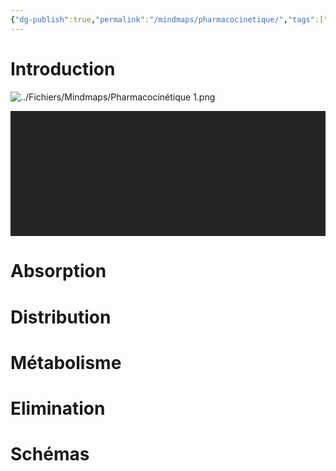 ```yaml
---
{"dg-publish":true,"permalink":"/mindmaps/pharmacocinetique/","tags":["mindmaps"],"noteIcon":""}
---
```


# Introduction
![../Fichiers/Mindmaps/Pharmacocinétique 1.png](/img/user/Fichiers/Mindmaps/Pharmacocin%C3%A9tique%201.png)
<?xml version="1.0" standalone="no"?><!DOCTYPE svg PUBLIC "-//W3C//DTD SVG 1.1//EN" "http://www.w3.org/Graphics/SVG/1.1/DTD/svg11.dtd"><svg version="1.1" xmlns="http://www.w3.org/2000/svg" height="1633px" width="4103px"><rect x="0" y="0" width="4103" height="1633" fill="#252526"></rect><svg x="100" y="100" overflow="visible"><svg class="subLines" overflow="visible" x="1365" y="45"><path d="M 562 137.5 C 532 137.5 540.25 55 502 55 H 145" stroke="#dd7878" fill="none" stroke-width="2"></path><path d="M 562 137.5 C 532 137.5 537.55 193 502 193 H 235" stroke="#dd7878" fill="none" stroke-width="2"></path><path d="M 235 193 C 205 193 213.3 110 175 110 H 49" stroke="#dd7878" fill="none" stroke-width="2"></path><path d="M 235 193 C 205 193 207.8 165 175 165 H 41" stroke="#dd7878" fill="none" stroke-width="2"></path><path d="M 235 193 C 205 193 207.7 220 175 220 H 30" stroke="#dd7878" fill="none" stroke-width="2"></path><path d="M 235 193 C 205 193 213.2 275 175 275 H 45" stroke="#dd7878" fill="none" stroke-width="2"></path></svg><svg class="subLines" overflow="visible" x="425" y="365"><path d="M 1117 151.5 C 1087 151.5 1092.55 96 1057 96 H 720" stroke="#ea76cb" fill="none" stroke-width="2"></path><path d="M 720 96 C 690 96 694.1 55 660 55 H 278" stroke="#ea76cb" fill="none" stroke-width="2"></path><path d="M 720 96 C 690 96 694.1 137 660 137 H 30" stroke="#ea76cb" fill="none" stroke-width="2"></path><path d="M 1117 151.5 C 1087 151.5 1091.05 192 1057 192 H 701" stroke="#ea76cb" fill="none" stroke-width="2"></path><path d="M 1117 151.5 C 1087 151.5 1096.55 247 1057 247 H 933" stroke="#ea76cb" fill="none" stroke-width="2"></path><path d="M 1117 151.5 C 1087 151.5 1102.05 302 1057 302 H 850" stroke="#ea76cb" fill="none" stroke-width="2"></path></svg><svg class="subLines" overflow="visible" x="65" y="712"><path d="M 1523 205.5 C 1493 205.5 1505.25 83 1463 83 H 1097" stroke="#8839ef" fill="none" stroke-width="2"></path><path d="M 1097 83 C 1067 83 1069.8 55 1037 55 H 718" stroke="#8839ef" fill="none" stroke-width="2"></path><path d="M 1097 83 C 1067 83 1069.7 110 1037 110 H 952" stroke="#8839ef" fill="none" stroke-width="2"></path><path d="M 1523 205.5 C 1493 205.5 1501.25 288 1463 288 H 1267" stroke="#8839ef" fill="none" stroke-width="2"></path><path d="M 1267 288 C 1237 288 1246.6 192 1207 192 H 728" stroke="#8839ef" fill="none" stroke-width="2"></path><path d="M 728 192 C 698 192 700.7 219 668 219 H 38" stroke="#8839ef" fill="none" stroke-width="2"></path><path d="M 1267 288 C 1237 288 1238.4 274 1207 274 H 1124" stroke="#8839ef" fill="none" stroke-width="2"></path><path d="M 1124 274 C 1094 274 1094 274 1064 274 H 480" stroke="#8839ef" fill="none" stroke-width="2"></path><path d="M 1267 288 C 1237 288 1242.5 343 1207 343 H 720" stroke="#8839ef" fill="none" stroke-width="2"></path><path d="M 720 343 C 690 343 691.3 356 660 356 H 30" stroke="#8839ef" fill="none" stroke-width="2"></path><path d="M 1267 288 C 1237 288 1249.3 411 1207 411 H 886" stroke="#8839ef" fill="none" stroke-width="2"></path></svg><svg class="subLines" overflow="visible" x="1471" y="1168"><path d="M 401 110.5 C 371 110.5 376.55 55 341 55 H 30" stroke="#e64553" fill="none" stroke-width="2"></path><path d="M 401 110.5 C 371 110.5 371.05 110 341 110 H 136" stroke="#e64553" fill="none" stroke-width="2"></path><path d="M 401 110.5 C 371 110.5 376.45 165 341 165 H 108" stroke="#e64553" fill="none" stroke-width="2"></path><path d="M 401 110.5 C 371 110.5 381.95 220 341 220 H 243" stroke="#e64553" fill="none" stroke-width="2"></path></svg><svg class="subLines" overflow="visible" x="2544" y="342"><path d="M 398 137.5 C 428 137.5 421.15 69 458 69 H 567" stroke="#fe640b" fill="none" stroke-width="2"></path><path d="M 567 69 C 597 69 595.7 82 627 82 H 1257" stroke="#fe640b" fill="none" stroke-width="2"></path><path d="M 398 137.5 C 428 137.5 426.65 151 458 151 H 574" stroke="#fe640b" fill="none" stroke-width="2"></path><path d="M 574 151 C 604 151 602.7 164 634 164 H 1264" stroke="#fe640b" fill="none" stroke-width="2"></path><path d="M 398 137.5 C 428 137.5 419.85 219 458 219 H 582" stroke="#fe640b" fill="none" stroke-width="2"></path><path d="M 582 219 C 612 219 612 219 642 219 H 1005" stroke="#fe640b" fill="none" stroke-width="2"></path><path d="M 398 137.5 C 428 137.5 414.35 274 458 274 H 665" stroke="#fe640b" fill="none" stroke-width="2"></path><path d="M 665 274 C 695 274 695 274 725 274 H 1182" stroke="#fe640b" fill="none" stroke-width="2"></path></svg><svg class="subLines" overflow="visible" x="2544" y="661"><path d="M 489 82.5 C 519 82.5 516.25 55 549 55 H 1077" stroke="#df8e1d" fill="none" stroke-width="2"></path><path d="M 489 82.5 C 519 82.5 516.25 110 549 110 H 1010" stroke="#df8e1d" fill="none" stroke-width="2"></path><path d="M 489 82.5 C 519 82.5 510.75 165 549 165 H 1103" stroke="#df8e1d" fill="none" stroke-width="2"></path></svg><svg class="subLines" overflow="visible" x="2544" y="871"><path d="M 158 110.5 C 188 110.5 182.45 55 218 55 H 641" stroke="#40a02b" fill="none" stroke-width="2"></path><path d="M 158 110.5 C 188 110.5 187.95 110 218 110 H 373" stroke="#40a02b" fill="none" stroke-width="2"></path><path d="M 158 110.5 C 188 110.5 182.55 165 218 165 H 466" stroke="#40a02b" fill="none" stroke-width="2"></path><path d="M 158 110.5 C 188 110.5 177.05 220 218 220 H 426" stroke="#40a02b" fill="none" stroke-width="2"></path></svg><svg class="lines" overflow="visible"><path d="M 2234.0905966503838 716.5 Q 2234.0905966503838 182.5 2044 182.5" stroke="#dd7878" fill="none" stroke-width="4"></path><path d="M 2223.5729762735523 716.5 Q 2223.5729762735523 516.5 2043 516.5" stroke="#ea76cb" fill="none" stroke-width="4"></path><path d="M 2223.60446615492 716.5 Q 2223.60446615492 917.5 2044 917.5" stroke="#8839ef" fill="none" stroke-width="4"></path><path d="M 2234.972313328681 716.5 Q 2234.972313328681 1278.5 2043 1278.5" stroke="#e64553" fill="none" stroke-width="4"></path><path d="M 2372.2618981158407 716.5 Q 2372.2618981158407 479.5 2554 479.5" stroke="#fe640b" fill="none" stroke-width="4"></path><path d="M 2378.8747732030706 716.5 Q 2378.8747732030706 743.5 2554 743.5" stroke="#df8e1d" fill="none" stroke-width="4"></path><path d="M 2371.3801814375433 716.5 Q 2371.3801814375433 981.5 2554 981.5" stroke="#40a02b" fill="none" stroke-width="4"></path></svg><svg class="topiclinks" overflow="visible"></svg><svg class="summary" overflow="visible"></svg><rect x="1897" y="158" rx="20px" ry="20px" width="147.141px" height="49px" fill="rgb(61, 32, 32)" stroke="rgb(221, 120, 120)" stroke-width="3px"></rect><g><rect x="1922" y="166" rx="0px" ry="0px" width="91.1406px" height="27px" fill="rgba(0, 0, 0, 0)" stroke="rgb(229, 231, 235)" stroke-width="0px"></rect><g><text x="1922" y="188.5" text-anchor="start" font-family="-apple-system, BlinkMacSystemFont, &quot;Helvetica Neue&quot;, &quot;PingFang SC&quot;, &quot;Microsoft YaHei&quot;, &quot;Source Han Sans SC&quot;, &quot;Noto Sans CJK SC&quot;, &quot;WenQuanYi Micro Hei&quot;, sans-serif" font-size="18px" font-weight="400" fill="rgb(255, 255, 255)">Définitions</text></g></g><rect x="1510" y="61" rx="4px" ry="4px" width="346.938px" height="33px" fill="rgb(37, 37, 38)" stroke="rgb(229, 231, 235)" stroke-width="0px"></rect><g><rect x="1513" y="64" rx="0px" ry="0px" width="340.938px" height="27px" fill="rgba(0, 0, 0, 0)" stroke="rgb(229, 231, 235)" stroke-width="0px"></rect><g><text x="1513" y="86.5" text-anchor="start" font-family="-apple-system, BlinkMacSystemFont, &quot;Helvetica Neue&quot;, &quot;PingFang SC&quot;, &quot;Microsoft YaHei&quot;, &quot;Source Han Sans SC&quot;, &quot;Noto Sans CJK SC&quot;, &quot;WenQuanYi Micro Hei&quot;, sans-serif" font-size="18px" font-weight="400" fill="rgb(204, 204, 204)">Étude du devenir du PA dans l'organisme</text></g></g><rect x="1600" y="199" rx="4px" ry="4px" width="256.641px" height="33px" fill="rgb(37, 37, 38)" stroke="rgb(229, 231, 235)" stroke-width="0px"></rect><g><rect x="1603" y="202" rx="0px" ry="0px" width="250.641px" height="27px" fill="rgba(0, 0, 0, 0)" stroke="rgb(229, 231, 235)" stroke-width="0px"></rect><g><text x="1603" y="224.5" text-anchor="start" font-family="-apple-system, BlinkMacSystemFont, &quot;Helvetica Neue&quot;, &quot;PingFang SC&quot;, &quot;Microsoft YaHei&quot;, &quot;Source Han Sans SC&quot;, &quot;Noto Sans CJK SC&quot;, &quot;WenQuanYi Micro Hei&quot;, sans-serif" font-size="18px" font-weight="400" fill="rgb(204, 204, 204)">Constituée de 4 phases: ADME</text></g></g><rect x="1414" y="116" rx="4px" ry="4px" width="125.984px" height="33px" fill="rgb(37, 37, 38)" stroke="rgb(229, 231, 235)" stroke-width="0px"></rect><g><rect x="1417" y="119" rx="0px" ry="0px" width="119.984px" height="27px" fill="rgba(0, 0, 0, 0)" stroke="rgb(229, 231, 235)" stroke-width="0px"></rect><g><text x="1417" y="141.5" text-anchor="start" font-family="-apple-system, BlinkMacSystemFont, &quot;Helvetica Neue&quot;, &quot;PingFang SC&quot;, &quot;Microsoft YaHei&quot;, &quot;Source Han Sans SC&quot;, &quot;Noto Sans CJK SC&quot;, &quot;WenQuanYi Micro Hei&quot;, sans-serif" font-size="18px" font-weight="400" fill="rgb(204, 204, 204)">Absorption (A)</text></g></g><rect x="1406" y="171" rx="4px" ry="4px" width="134.344px" height="33px" fill="rgb(37, 37, 38)" stroke="rgb(229, 231, 235)" stroke-width="0px"></rect><g><rect x="1409" y="174" rx="0px" ry="0px" width="128.344px" height="27px" fill="rgba(0, 0, 0, 0)" stroke="rgb(229, 231, 235)" stroke-width="0px"></rect><g><text x="1409" y="196.5" text-anchor="start" font-family="-apple-system, BlinkMacSystemFont, &quot;Helvetica Neue&quot;, &quot;PingFang SC&quot;, &quot;Microsoft YaHei&quot;, &quot;Source Han Sans SC&quot;, &quot;Noto Sans CJK SC&quot;, &quot;WenQuanYi Micro Hei&quot;, sans-serif" font-size="18px" font-weight="400" fill="rgb(204, 204, 204)">Distribution (D)</text></g></g><rect x="1395" y="226" rx="4px" ry="4px" width="144.859px" height="33px" fill="rgb(37, 37, 38)" stroke="rgb(229, 231, 235)" stroke-width="0px"></rect><g><rect x="1398" y="229" rx="0px" ry="0px" width="138.859px" height="27px" fill="rgba(0, 0, 0, 0)" stroke="rgb(229, 231, 235)" stroke-width="0px"></rect><g><text x="1398" y="251.5" text-anchor="start" font-family="-apple-system, BlinkMacSystemFont, &quot;Helvetica Neue&quot;, &quot;PingFang SC&quot;, &quot;Microsoft YaHei&quot;, &quot;Source Han Sans SC&quot;, &quot;Noto Sans CJK SC&quot;, &quot;WenQuanYi Micro Hei&quot;, sans-serif" font-size="18px" font-weight="400" fill="rgb(204, 204, 204)">Métabolisme (M)</text></g></g><rect x="1410" y="281" rx="4px" ry="4px" width="129.562px" height="33px" fill="rgb(37, 37, 38)" stroke="rgb(229, 231, 235)" stroke-width="0px"></rect><g><rect x="1413" y="284" rx="0px" ry="0px" width="123.562px" height="27px" fill="rgba(0, 0, 0, 0)" stroke="rgb(229, 231, 235)" stroke-width="0px"></rect><g><text x="1413" y="306.5" text-anchor="start" font-family="-apple-system, BlinkMacSystemFont, &quot;Helvetica Neue&quot;, &quot;PingFang SC&quot;, &quot;Microsoft YaHei&quot;, &quot;Source Han Sans SC&quot;, &quot;Noto Sans CJK SC&quot;, &quot;WenQuanYi Micro Hei&quot;, sans-serif" font-size="18px" font-weight="400" fill="rgb(204, 204, 204)">Élimination (E)</text></g></g><rect x="1512" y="492" rx="20px" ry="20px" width="531.094px" height="49px" fill="rgb(65, 29, 57)" stroke="rgb(234, 118, 203)" stroke-width="3px"></rect><g><rect x="1537" y="500" rx="0px" ry="0px" width="475.094px" height="27px" fill="rgba(0, 0, 0, 0)" stroke="rgb(229, 231, 235)" stroke-width="0px"></rect><g><text x="1537" y="522.5" text-anchor="start" font-family="-apple-system, BlinkMacSystemFont, &quot;Helvetica Neue&quot;, &quot;PingFang SC&quot;, &quot;Microsoft YaHei&quot;, &quot;Source Han Sans SC&quot;, &quot;Noto Sans CJK SC&quot;, &quot;WenQuanYi Micro Hei&quot;, sans-serif" font-size="18px" font-weight="400" fill="rgb(255, 255, 255)">Place de la PK par rapport à la phase biopharmaceutique</text></g></g><rect x="1145" y="422" rx="4px" ry="4px" width="327.25px" height="33px" fill="rgb(37, 37, 38)" stroke="rgb(229, 231, 235)" stroke-width="0px"></rect><g><rect x="1148" y="425" rx="0px" ry="0px" width="321.25px" height="27px" fill="rgba(0, 0, 0, 0)" stroke="rgb(229, 231, 235)" stroke-width="0px"></rect><g><text x="1148" y="447.5" text-anchor="start" font-family="-apple-system, BlinkMacSystemFont, &quot;Helvetica Neue&quot;, &quot;PingFang SC&quot;, &quot;Microsoft YaHei&quot;, &quot;Source Han Sans SC&quot;, &quot;Noto Sans CJK SC&quot;, &quot;WenQuanYi Micro Hei&quot;, sans-serif" font-size="18px" font-weight="400" fill="rgb(204, 204, 204)">Phase Biopharmaceutique (galénique)</text></g></g><rect x="703" y="381" rx="4px" ry="4px" width="382.406px" height="33px" fill="rgb(37, 37, 38)" stroke="rgb(229, 231, 235)" stroke-width="0px"></rect><g><rect x="706" y="384" rx="0px" ry="0px" width="376.406px" height="27px" fill="rgba(0, 0, 0, 0)" stroke="rgb(229, 231, 235)" stroke-width="0px"></rect><g><text x="706" y="406.5" text-anchor="start" font-family="-apple-system, BlinkMacSystemFont, &quot;Helvetica Neue&quot;, &quot;PingFang SC&quot;, &quot;Microsoft YaHei&quot;, &quot;Source Han Sans SC&quot;, &quot;Noto Sans CJK SC&quot;, &quot;WenQuanYi Micro Hei&quot;, sans-serif" font-size="18px" font-weight="400" fill="rgb(204, 204, 204)">Concerne la voie et la forme d'administration</text></g></g><rect x="455" y="436" rx="4px" ry="4px" width="630px" height="60px" fill="rgb(37, 37, 38)" stroke="rgb(229, 231, 235)" stroke-width="0px"></rect><g><rect x="458" y="439" rx="0px" ry="0px" width="624px" height="54px" fill="rgba(0, 0, 0, 0)" stroke="rgb(229, 231, 235)" stroke-width="0px"></rect><g><text x="458" y="461.5" text-anchor="start" font-family="-apple-system, BlinkMacSystemFont, &quot;Helvetica Neue&quot;, &quot;PingFang SC&quot;, &quot;Microsoft YaHei&quot;, &quot;Source Han Sans SC&quot;, &quot;Noto Sans CJK SC&quot;, &quot;WenQuanYi Micro Hei&quot;, sans-serif" font-size="18px" font-weight="400" fill="rgb(204, 204, 204)">Lieu d'administration: libération adéquate du PA à partir de la forme galénique</text></g></g><rect x="1126" y="518" rx="4px" ry="4px" width="346.5px" height="33px" fill="rgb(37, 37, 38)" stroke="rgb(229, 231, 235)" stroke-width="0px"></rect><g><rect x="1129" y="521" rx="0px" ry="0px" width="340.5px" height="27px" fill="rgba(0, 0, 0, 0)" stroke="rgb(229, 231, 235)" stroke-width="0px"></rect><g><text x="1129" y="543.5" text-anchor="start" font-family="-apple-system, BlinkMacSystemFont, &quot;Helvetica Neue&quot;, &quot;PingFang SC&quot;, &quot;Microsoft YaHei&quot;, &quot;Source Han Sans SC&quot;, &quot;Noto Sans CJK SC&quot;, &quot;WenQuanYi Micro Hei&quot;, sans-serif" font-size="18px" font-weight="400" fill="rgb(204, 204, 204)">Concentration sanguine active suffisante</text></g></g><rect x="1358" y="573" rx="4px" ry="4px" width="114.562px" height="33px" fill="rgb(37, 37, 38)" stroke="rgb(229, 231, 235)" stroke-width="0px"></rect><g><rect x="1361" y="576" rx="0px" ry="0px" width="108.562px" height="27px" fill="rgba(0, 0, 0, 0)" stroke="rgb(229, 231, 235)" stroke-width="0px"></rect><g><text x="1361" y="598.5" text-anchor="start" font-family="-apple-system, BlinkMacSystemFont, &quot;Helvetica Neue&quot;, &quot;PingFang SC&quot;, &quot;Microsoft YaHei&quot;, &quot;Source Han Sans SC&quot;, &quot;Noto Sans CJK SC&quot;, &quot;WenQuanYi Micro Hei&quot;, sans-serif" font-size="18px" font-weight="400" fill="rgb(204, 204, 204)">Lieu d'action</text></g></g><rect x="1275" y="628" rx="4px" ry="4px" width="197.422px" height="33px" fill="rgb(37, 37, 38)" stroke="rgb(229, 231, 235)" stroke-width="0px"></rect><g><rect x="1278" y="631" rx="0px" ry="0px" width="191.422px" height="27px" fill="rgba(0, 0, 0, 0)" stroke="rgb(229, 231, 235)" stroke-width="0px"></rect><g><text x="1278" y="653.5" text-anchor="start" font-family="-apple-system, BlinkMacSystemFont, &quot;Helvetica Neue&quot;, &quot;PingFang SC&quot;, &quot;Microsoft YaHei&quot;, &quot;Source Han Sans SC&quot;, &quot;Noto Sans CJK SC&quot;, &quot;WenQuanYi Micro Hei&quot;, sans-serif" font-size="18px" font-weight="400" fill="rgb(204, 204, 204)">Effet pharmacologique</text></g></g><rect x="1558" y="893" rx="20px" ry="20px" width="485.844px" height="49px" fill="rgb(42, 17, 71)" stroke="rgb(136, 57, 239)" stroke-width="3px"></rect><g><rect x="1583" y="901" rx="0px" ry="0px" width="429.844px" height="27px" fill="rgba(0, 0, 0, 0)" stroke="rgb(229, 231, 235)" stroke-width="0px"></rect><g><text x="1583" y="923.5" text-anchor="start" font-family="-apple-system, BlinkMacSystemFont, &quot;Helvetica Neue&quot;, &quot;PingFang SC&quot;, &quot;Microsoft YaHei&quot;, &quot;Source Han Sans SC&quot;, &quot;Noto Sans CJK SC&quot;, &quot;WenQuanYi Micro Hei&quot;, sans-serif" font-size="18px" font-weight="400" fill="rgb(255, 255, 255)">Passage du PA à travers les membranes biologiques</text></g></g><rect x="1162" y="756" rx="4px" ry="4px" width="355.422px" height="33px" fill="rgb(37, 37, 38)" stroke="rgb(229, 231, 235)" stroke-width="0px"></rect><g><rect x="1165" y="759" rx="0px" ry="0px" width="349.422px" height="27px" fill="rgba(0, 0, 0, 0)" stroke="rgb(229, 231, 235)" stroke-width="0px"></rect><g><text x="1165" y="781.5" text-anchor="start" font-family="-apple-system, BlinkMacSystemFont, &quot;Helvetica Neue&quot;, &quot;PingFang SC&quot;, &quot;Microsoft YaHei&quot;, &quot;Source Han Sans SC&quot;, &quot;Noto Sans CJK SC&quot;, &quot;WenQuanYi Micro Hei&quot;, sans-serif" font-size="18px" font-weight="400" fill="rgb(204, 204, 204)">Composition et structure de la membrane</text></g></g><rect x="783" y="728" rx="4px" ry="4px" width="318.672px" height="33px" fill="rgb(37, 37, 38)" stroke="rgb(229, 231, 235)" stroke-width="0px"></rect><g><rect x="786" y="731" rx="0px" ry="0px" width="312.672px" height="27px" fill="rgba(0, 0, 0, 0)" stroke="rgb(229, 231, 235)" stroke-width="0px"></rect><g><text x="786" y="753.5" text-anchor="start" font-family="-apple-system, BlinkMacSystemFont, &quot;Helvetica Neue&quot;, &quot;PingFang SC&quot;, &quot;Microsoft YaHei&quot;, &quot;Source Han Sans SC&quot;, &quot;Noto Sans CJK SC&quot;, &quot;WenQuanYi Micro Hei&quot;, sans-serif" font-size="18px" font-weight="400" fill="rgb(204, 204, 204)">Lipides (bicouche de phospholipides)</text></g></g><rect x="1017" y="783" rx="4px" ry="4px" width="85.5625px" height="33px" fill="rgb(37, 37, 38)" stroke="rgb(229, 231, 235)" stroke-width="0px"></rect><g><rect x="1020" y="786" rx="0px" ry="0px" width="79.5625px" height="27px" fill="rgba(0, 0, 0, 0)" stroke="rgb(229, 231, 235)" stroke-width="0px"></rect><g><text x="1020" y="808.5" text-anchor="start" font-family="-apple-system, BlinkMacSystemFont, &quot;Helvetica Neue&quot;, &quot;PingFang SC&quot;, &quot;Microsoft YaHei&quot;, &quot;Source Han Sans SC&quot;, &quot;Noto Sans CJK SC&quot;, &quot;WenQuanYi Micro Hei&quot;, sans-serif" font-size="18px" font-weight="400" fill="rgb(204, 204, 204)">Protéines</text></g></g><rect x="1332" y="961" rx="4px" ry="4px" width="185.797px" height="33px" fill="rgb(37, 37, 38)" stroke="rgb(229, 231, 235)" stroke-width="0px"></rect><g><rect x="1335" y="964" rx="0px" ry="0px" width="179.797px" height="27px" fill="rgba(0, 0, 0, 0)" stroke="rgb(229, 231, 235)" stroke-width="0px"></rect><g><text x="1335" y="986.5" text-anchor="start" font-family="-apple-system, BlinkMacSystemFont, &quot;Helvetica Neue&quot;, &quot;PingFang SC&quot;, &quot;Microsoft YaHei&quot;, &quot;Source Han Sans SC&quot;, &quot;Noto Sans CJK SC&quot;, &quot;WenQuanYi Micro Hei&quot;, sans-serif" font-size="18px" font-weight="400" fill="rgb(204, 204, 204)">Modalités du passage</text></g></g><rect x="793" y="865" rx="4px" ry="4px" width="478.391px" height="33px" fill="rgb(37, 37, 38)" stroke="rgb(229, 231, 235)" stroke-width="0px"></rect><g><rect x="796" y="868" rx="0px" ry="0px" width="472.391px" height="27px" fill="rgba(0, 0, 0, 0)" stroke="rgb(229, 231, 235)" stroke-width="0px"></rect><g><text x="796" y="890.5" text-anchor="start" font-family="-apple-system, BlinkMacSystemFont, &quot;Helvetica Neue&quot;, &quot;PingFang SC&quot;, &quot;Microsoft YaHei&quot;, &quot;Source Han Sans SC&quot;, &quot;Noto Sans CJK SC&quot;, &quot;WenQuanYi Micro Hei&quot;, sans-serif" font-size="18px" font-weight="400" fill="rgb(204, 204, 204)">Passage à travers la bicouche lipidique: Diffusion passive</text></g></g><rect x="103" y="838" rx="4px" ry="4px" width="630px" height="87px" fill="rgb(37, 37, 38)" stroke="rgb(229, 231, 235)" stroke-width="0px"></rect><g><rect x="106" y="841" rx="0px" ry="0px" width="624px" height="81px" fill="rgba(0, 0, 0, 0)" stroke="rgb(229, 231, 235)" stroke-width="0px"></rect><g><text x="106" y="863.5" text-anchor="start" font-family="-apple-system, BlinkMacSystemFont, &quot;Helvetica Neue&quot;, &quot;PingFang SC&quot;, &quot;Microsoft YaHei&quot;, &quot;Source Han Sans SC&quot;, &quot;Noto Sans CJK SC&quot;, &quot;WenQuanYi Micro Hei&quot;, sans-serif" font-size="18px" font-weight="400" fill="rgb(204, 204, 204)">Passage d'un PA d'un milieu plus concentré vers le milieu le moins concentré (dans le sens du gradient de concentration): 95% des médicaments</text></g></g><rect x="1189" y="947" rx="4px" ry="4px" width="82.7812px" height="33px" fill="rgb(37, 37, 38)" stroke="rgb(229, 231, 235)" stroke-width="0px"></rect><g><rect x="1192" y="950" rx="0px" ry="0px" width="76.7812px" height="27px" fill="rgba(0, 0, 0, 0)" stroke="rgb(229, 231, 235)" stroke-width="0px"></rect><g><text x="1192" y="972.5" text-anchor="start" font-family="-apple-system, BlinkMacSystemFont, &quot;Helvetica Neue&quot;, &quot;PingFang SC&quot;, &quot;Microsoft YaHei&quot;, &quot;Source Han Sans SC&quot;, &quot;Noto Sans CJK SC&quot;, &quot;WenQuanYi Micro Hei&quot;, sans-serif" font-size="18px" font-weight="400" fill="rgb(204, 204, 204)">Filtration</text></g></g><rect x="545" y="947" rx="4px" ry="4px" width="583.938px" height="33px" fill="rgb(37, 37, 38)" stroke="rgb(229, 231, 235)" stroke-width="0px"></rect><g><rect x="548" y="950" rx="0px" ry="0px" width="577.938px" height="27px" fill="rgba(0, 0, 0, 0)" stroke="rgb(229, 231, 235)" stroke-width="0px"></rect><g><text x="548" y="972.5" text-anchor="start" font-family="-apple-system, BlinkMacSystemFont, &quot;Helvetica Neue&quot;, &quot;PingFang SC&quot;, &quot;Microsoft YaHei&quot;, &quot;Source Han Sans SC&quot;, &quot;Noto Sans CJK SC&quot;, &quot;WenQuanYi Micro Hei&quot;, sans-serif" font-size="18px" font-weight="400" fill="rgb(204, 204, 204)">Médicament traverse la membrane au moyen de pores (pour les ions)</text></g></g><rect x="785" y="1016" rx="4px" ry="4px" width="486.719px" height="33px" fill="rgb(37, 37, 38)" stroke="rgb(229, 231, 235)" stroke-width="0px"></rect><g><rect x="788" y="1019" rx="0px" ry="0px" width="480.719px" height="27px" fill="rgba(0, 0, 0, 0)" stroke="rgb(229, 231, 235)" stroke-width="0px"></rect><g><text x="788" y="1041.5" text-anchor="start" font-family="-apple-system, BlinkMacSystemFont, &quot;Helvetica Neue&quot;, &quot;PingFang SC&quot;, &quot;Microsoft YaHei&quot;, &quot;Source Han Sans SC&quot;, &quot;Noto Sans CJK SC&quot;, &quot;WenQuanYi Micro Hei&quot;, sans-serif" font-size="18px" font-weight="400" fill="rgb(204, 204, 204)">Passage à travers les structures protéiques membranaires</text></g></g><rect x="95" y="1002" rx="4px" ry="4px" width="630px" height="60px" fill="rgb(37, 37, 38)" stroke="rgb(229, 231, 235)" stroke-width="0px"></rect><g><rect x="98" y="1005" rx="0px" ry="0px" width="624px" height="54px" fill="rgba(0, 0, 0, 0)" stroke="rgb(229, 231, 235)" stroke-width="0px"></rect><g><text x="98" y="1027.5" text-anchor="start" font-family="-apple-system, BlinkMacSystemFont, &quot;Helvetica Neue&quot;, &quot;PingFang SC&quot;, &quot;Microsoft YaHei&quot;, &quot;Source Han Sans SC&quot;, &quot;Noto Sans CJK SC&quot;, &quot;WenQuanYi Micro Hei&quot;, sans-serif" font-size="18px" font-weight="400" fill="rgb(204, 204, 204)">Médicament traverse la membrane par un transport actif ou par diffusion facilitée</text></g></g><rect x="951" y="1084" rx="4px" ry="4px" width="320.859px" height="33px" fill="rgb(37, 37, 38)" stroke="rgb(229, 231, 235)" stroke-width="0px"></rect><g><rect x="954" y="1087" rx="0px" ry="0px" width="314.859px" height="27px" fill="rgba(0, 0, 0, 0)" stroke="rgb(229, 231, 235)" stroke-width="0px"></rect><g><text x="954" y="1109.5" text-anchor="start" font-family="-apple-system, BlinkMacSystemFont, &quot;Helvetica Neue&quot;, &quot;PingFang SC&quot;, &quot;Microsoft YaHei&quot;, &quot;Source Han Sans SC&quot;, &quot;Noto Sans CJK SC&quot;, &quot;WenQuanYi Micro Hei&quot;, sans-serif" font-size="18px" font-weight="400" fill="rgb(204, 204, 204)">Transport par endocytose/pinocytose</text></g></g><rect x="1842" y="1254" rx="20px" ry="20px" width="201.375px" height="49px" fill="rgb(61, 21, 23)" stroke="rgb(230, 69, 83)" stroke-width="3px"></rect><g><rect x="1867" y="1262" rx="0px" ry="0px" width="145.375px" height="27px" fill="rgba(0, 0, 0, 0)" stroke="rgb(229, 231, 235)" stroke-width="0px"></rect><g><text x="1867" y="1284.5" text-anchor="start" font-family="-apple-system, BlinkMacSystemFont, &quot;Helvetica Neue&quot;, &quot;PingFang SC&quot;, &quot;Microsoft YaHei&quot;, &quot;Source Han Sans SC&quot;, &quot;Noto Sans CJK SC&quot;, &quot;WenQuanYi Micro Hei&quot;, sans-serif" font-size="18px" font-weight="400" fill="rgb(255, 255, 255)">Diffusion facilitée</text></g></g><rect x="1501" y="1184" rx="4px" ry="4px" width="300.609px" height="33px" fill="rgb(37, 37, 38)" stroke="rgb(229, 231, 235)" stroke-width="0px"></rect><g><rect x="1504" y="1187" rx="0px" ry="0px" width="294.609px" height="27px" fill="rgba(0, 0, 0, 0)" stroke="rgb(229, 231, 235)" stroke-width="0px"></rect><g><text x="1504" y="1209.5" text-anchor="start" font-family="-apple-system, BlinkMacSystemFont, &quot;Helvetica Neue&quot;, &quot;PingFang SC&quot;, &quot;Microsoft YaHei&quot;, &quot;Source Han Sans SC&quot;, &quot;Noto Sans CJK SC&quot;, &quot;WenQuanYi Micro Hei&quot;, sans-serif" font-size="18px" font-weight="400" fill="rgb(204, 204, 204)">Selon un gradient de concentration</text></g></g><rect x="1607" y="1239" rx="4px" ry="4px" width="194.812px" height="33px" fill="rgb(37, 37, 38)" stroke="rgb(229, 231, 235)" stroke-width="0px"></rect><g><rect x="1610" y="1242" rx="0px" ry="0px" width="188.812px" height="27px" fill="rgba(0, 0, 0, 0)" stroke="rgb(229, 231, 235)" stroke-width="0px"></rect><g><text x="1610" y="1264.5" text-anchor="start" font-family="-apple-system, BlinkMacSystemFont, &quot;Helvetica Neue&quot;, &quot;PingFang SC&quot;, &quot;Microsoft YaHei&quot;, &quot;Source Han Sans SC&quot;, &quot;Noto Sans CJK SC&quot;, &quot;WenQuanYi Micro Hei&quot;, sans-serif" font-size="18px" font-weight="400" fill="rgb(204, 204, 204)">Pas d'apport d'énergie</text></g></g><rect x="1579" y="1294" rx="4px" ry="4px" width="222.234px" height="33px" fill="rgb(37, 37, 38)" stroke="rgb(229, 231, 235)" stroke-width="0px"></rect><g><rect x="1582" y="1297" rx="0px" ry="0px" width="216.234px" height="27px" fill="rgba(0, 0, 0, 0)" stroke="rgb(229, 231, 235)" stroke-width="0px"></rect><g><text x="1582" y="1319.5" text-anchor="start" font-family="-apple-system, BlinkMacSystemFont, &quot;Helvetica Neue&quot;, &quot;PingFang SC&quot;, &quot;Microsoft YaHei&quot;, &quot;Source Han Sans SC&quot;, &quot;Noto Sans CJK SC&quot;, &quot;WenQuanYi Micro Hei&quot;, sans-serif" font-size="18px" font-weight="400" fill="rgb(204, 204, 204)">Nécessite un transporteur</text></g></g><rect x="1714" y="1349" rx="4px" ry="4px" width="87.1562px" height="33px" fill="rgb(37, 37, 38)" stroke="rgb(229, 231, 235)" stroke-width="0px"></rect><g><rect x="1717" y="1352" rx="0px" ry="0px" width="81.1562px" height="27px" fill="rgba(0, 0, 0, 0)" stroke="rgb(229, 231, 235)" stroke-width="0px"></rect><g><text x="1717" y="1374.5" text-anchor="start" font-family="-apple-system, BlinkMacSystemFont, &quot;Helvetica Neue&quot;, &quot;PingFang SC&quot;, &quot;Microsoft YaHei&quot;, &quot;Source Han Sans SC&quot;, &quot;Noto Sans CJK SC&quot;, &quot;WenQuanYi Micro Hei&quot;, sans-serif" font-size="18px" font-weight="400" fill="rgb(204, 204, 204)">Saturable</text></g></g><rect x="2118" y="669" rx="30px" ry="30px" width="360.578px" height="95px" fill="rgb(76, 79, 105)" stroke="rgb(229, 231, 235)" stroke-width="0px"></rect><g><rect x="2148" y="679" rx="0px" ry="0px" width="228.578px" height="37.5px" fill="rgba(0, 0, 0, 0)" stroke="rgb(229, 231, 235)" stroke-width="0px"></rect><g><text x="2148" y="710" text-anchor="start" font-family="-apple-system, BlinkMacSystemFont, &quot;Helvetica Neue&quot;, &quot;PingFang SC&quot;, &quot;Microsoft YaHei&quot;, &quot;Source Han Sans SC&quot;, &quot;Noto Sans CJK SC&quot;, &quot;WenQuanYi Micro Hei&quot;, sans-serif" font-size="25px" font-weight="400" fill="rgb(255, 255, 255)">Pharmacocinétique</text></g></g><rect x="2554" y="455" rx="20px" ry="20px" width="417.875px" height="49px" fill="rgb(70, 32, 8)" stroke="rgb(254, 100, 11)" stroke-width="3px"></rect><g><rect x="2579" y="463" rx="0px" ry="0px" width="361.875px" height="27px" fill="rgba(0, 0, 0, 0)" stroke="rgb(229, 231, 235)" stroke-width="0px"></rect><g><text x="2579" y="485.5" text-anchor="start" font-family="-apple-system, BlinkMacSystemFont, &quot;Helvetica Neue&quot;, &quot;PingFang SC&quot;, &quot;Microsoft YaHei&quot;, &quot;Source Han Sans SC&quot;, &quot;Noto Sans CJK SC&quot;, &quot;WenQuanYi Micro Hei&quot;, sans-serif" font-size="18px" font-weight="400" fill="rgb(255, 255, 255)">Les Phases de la Pharmacocinétique: ADME</text></g></g><rect x="3012" y="372" rx="4px" ry="4px" width="98.8281px" height="33px" fill="rgb(37, 37, 38)" stroke="rgb(229, 231, 235)" stroke-width="0px"></rect><g><rect x="3015" y="375" rx="0px" ry="0px" width="92.8281px" height="27px" fill="rgba(0, 0, 0, 0)" stroke="rgb(229, 231, 235)" stroke-width="0px"></rect><g><text x="3015" y="397.5" text-anchor="start" font-family="-apple-system, BlinkMacSystemFont, &quot;Helvetica Neue&quot;, &quot;PingFang SC&quot;, &quot;Microsoft YaHei&quot;, &quot;Source Han Sans SC&quot;, &quot;Noto Sans CJK SC&quot;, &quot;WenQuanYi Micro Hei&quot;, sans-serif" font-size="18px" font-weight="400" fill="rgb(204, 204, 204)">Absorption</text></g></g><rect x="3171" y="358" rx="4px" ry="4px" width="630px" height="60px" fill="rgb(37, 37, 38)" stroke="rgb(229, 231, 235)" stroke-width="0px"></rect><g><rect x="3174" y="361" rx="0px" ry="0px" width="624px" height="54px" fill="rgba(0, 0, 0, 0)" stroke="rgb(229, 231, 235)" stroke-width="0px"></rect><g><text x="3174" y="383.5" text-anchor="start" font-family="-apple-system, BlinkMacSystemFont, &quot;Helvetica Neue&quot;, &quot;PingFang SC&quot;, &quot;Microsoft YaHei&quot;, &quot;Source Han Sans SC&quot;, &quot;Noto Sans CJK SC&quot;, &quot;WenQuanYi Micro Hei&quot;, sans-serif" font-size="18px" font-weight="400" fill="rgb(204, 204, 204)">Passage du PA dans le liquide circulant après avoir traversé les membranes biologiques</text></g></g><rect x="3012" y="454" rx="4px" ry="4px" width="105.766px" height="33px" fill="rgb(37, 37, 38)" stroke="rgb(229, 231, 235)" stroke-width="0px"></rect><g><rect x="3015" y="457" rx="0px" ry="0px" width="99.7656px" height="27px" fill="rgba(0, 0, 0, 0)" stroke="rgb(229, 231, 235)" stroke-width="0px"></rect><g><text x="3015" y="479.5" text-anchor="start" font-family="-apple-system, BlinkMacSystemFont, &quot;Helvetica Neue&quot;, &quot;PingFang SC&quot;, &quot;Microsoft YaHei&quot;, &quot;Source Han Sans SC&quot;, &quot;Noto Sans CJK SC&quot;, &quot;WenQuanYi Micro Hei&quot;, sans-serif" font-size="18px" font-weight="400" fill="rgb(204, 204, 204)">Distribution</text></g></g><rect x="3178" y="440" rx="4px" ry="4px" width="630px" height="60px" fill="rgb(37, 37, 38)" stroke="rgb(229, 231, 235)" stroke-width="0px"></rect><g><rect x="3181" y="443" rx="0px" ry="0px" width="624px" height="54px" fill="rgba(0, 0, 0, 0)" stroke="rgb(229, 231, 235)" stroke-width="0px"></rect><g><text x="3181" y="465.5" text-anchor="start" font-family="-apple-system, BlinkMacSystemFont, &quot;Helvetica Neue&quot;, &quot;PingFang SC&quot;, &quot;Microsoft YaHei&quot;, &quot;Source Han Sans SC&quot;, &quot;Noto Sans CJK SC&quot;, &quot;WenQuanYi Micro Hei&quot;, sans-serif" font-size="18px" font-weight="400" fill="rgb(204, 204, 204)">Répartition du PA dans les différents compartiments de l'organisme (transporteurs dans le sang: protéines circulantes)</text></g></g><rect x="3012" y="522" rx="4px" ry="4px" width="114.047px" height="33px" fill="rgb(37, 37, 38)" stroke="rgb(229, 231, 235)" stroke-width="0px"></rect><g><rect x="3015" y="525" rx="0px" ry="0px" width="108.047px" height="27px" fill="rgba(0, 0, 0, 0)" stroke="rgb(229, 231, 235)" stroke-width="0px"></rect><g><text x="3015" y="547.5" text-anchor="start" font-family="-apple-system, BlinkMacSystemFont, &quot;Helvetica Neue&quot;, &quot;PingFang SC&quot;, &quot;Microsoft YaHei&quot;, &quot;Source Han Sans SC&quot;, &quot;Noto Sans CJK SC&quot;, &quot;WenQuanYi Micro Hei&quot;, sans-serif" font-size="18px" font-weight="400" fill="rgb(204, 204, 204)">Métabolisme</text></g></g><rect x="3186" y="522" rx="4px" ry="4px" width="362.812px" height="33px" fill="rgb(37, 37, 38)" stroke="rgb(229, 231, 235)" stroke-width="0px"></rect><g><rect x="3189" y="525" rx="0px" ry="0px" width="356.812px" height="27px" fill="rgba(0, 0, 0, 0)" stroke="rgb(229, 231, 235)" stroke-width="0px"></rect><g><text x="3189" y="547.5" text-anchor="start" font-family="-apple-system, BlinkMacSystemFont, &quot;Helvetica Neue&quot;, &quot;PingFang SC&quot;, &quot;Microsoft YaHei&quot;, &quot;Source Han Sans SC&quot;, &quot;Noto Sans CJK SC&quot;, &quot;WenQuanYi Micro Hei&quot;, sans-serif" font-size="18px" font-weight="400" fill="rgb(204, 204, 204)">Formation de métabolites actifs ou inactifs</text></g></g><rect x="3012" y="577" rx="4px" ry="4px" width="196.766px" height="33px" fill="rgb(37, 37, 38)" stroke="rgb(229, 231, 235)" stroke-width="0px"></rect><g><rect x="3015" y="580" rx="0px" ry="0px" width="190.766px" height="27px" fill="rgba(0, 0, 0, 0)" stroke="rgb(229, 231, 235)" stroke-width="0px"></rect><g><text x="3015" y="602.5" text-anchor="start" font-family="-apple-system, BlinkMacSystemFont, &quot;Helvetica Neue&quot;, &quot;PingFang SC&quot;, &quot;Microsoft YaHei&quot;, &quot;Source Han Sans SC&quot;, &quot;Noto Sans CJK SC&quot;, &quot;WenQuanYi Micro Hei&quot;, sans-serif" font-size="18px" font-weight="400" fill="rgb(204, 204, 204)">Élimination (excrétion)</text></g></g><rect x="3269" y="577" rx="4px" ry="4px" width="456.984px" height="33px" fill="rgb(37, 37, 38)" stroke="rgb(229, 231, 235)" stroke-width="0px"></rect><g><rect x="3272" y="580" rx="0px" ry="0px" width="450.984px" height="27px" fill="rgba(0, 0, 0, 0)" stroke="rgb(229, 231, 235)" stroke-width="0px"></rect><g><text x="3272" y="602.5" text-anchor="start" font-family="-apple-system, BlinkMacSystemFont, &quot;Helvetica Neue&quot;, &quot;PingFang SC&quot;, &quot;Microsoft YaHei&quot;, &quot;Source Han Sans SC&quot;, &quot;Noto Sans CJK SC&quot;, &quot;WenQuanYi Micro Hei&quot;, sans-serif" font-size="18px" font-weight="400" fill="rgb(204, 204, 204)">Passage du PA ou des métabolites hors de l'organisme</text></g></g><rect x="2554" y="719" rx="20px" ry="20px" width="509.141px" height="49px" fill="rgb(61, 41, 8)" stroke="rgb(223, 142, 29)" stroke-width="3px"></rect><g><rect x="2579" y="727" rx="0px" ry="0px" width="453.141px" height="27px" fill="rgba(0, 0, 0, 0)" stroke="rgb(229, 231, 235)" stroke-width="0px"></rect><g><text x="2579" y="749.5" text-anchor="start" font-family="-apple-system, BlinkMacSystemFont, &quot;Helvetica Neue&quot;, &quot;PingFang SC&quot;, &quot;Microsoft YaHei&quot;, &quot;Source Han Sans SC&quot;, &quot;Noto Sans CJK SC&quot;, &quot;WenQuanYi Micro Hei&quot;, sans-serif" font-size="18px" font-weight="400" fill="rgb(255, 255, 255)">Place de la PK par rapport à la Pharmacodynamie (PD)</text></g></g><rect x="3103" y="677" rx="4px" ry="4px" width="517.812px" height="33px" fill="rgb(37, 37, 38)" stroke="rgb(229, 231, 235)" stroke-width="0px"></rect><g><rect x="3106" y="680" rx="0px" ry="0px" width="511.812px" height="27px" fill="rgba(0, 0, 0, 0)" stroke="rgb(229, 231, 235)" stroke-width="0px"></rect><g><text x="3106" y="702.5" text-anchor="start" font-family="-apple-system, BlinkMacSystemFont, &quot;Helvetica Neue&quot;, &quot;PingFang SC&quot;, &quot;Microsoft YaHei&quot;, &quot;Source Han Sans SC&quot;, &quot;Noto Sans CJK SC&quot;, &quot;WenQuanYi Micro Hei&quot;, sans-serif" font-size="18px" font-weight="400" fill="rgb(204, 204, 204)">La pharmacodynamie se situe après l'absorption-distribution</text></g></g><rect x="3103" y="732" rx="4px" ry="4px" width="451.391px" height="33px" fill="rgb(37, 37, 38)" stroke="rgb(229, 231, 235)" stroke-width="0px"></rect><g><rect x="3106" y="735" rx="0px" ry="0px" width="445.391px" height="27px" fill="rgba(0, 0, 0, 0)" stroke="rgb(229, 231, 235)" stroke-width="0px"></rect><g><text x="3106" y="757.5" text-anchor="start" font-family="-apple-system, BlinkMacSystemFont, &quot;Helvetica Neue&quot;, &quot;PingFang SC&quot;, &quot;Microsoft YaHei&quot;, &quot;Source Han Sans SC&quot;, &quot;Noto Sans CJK SC&quot;, &quot;WenQuanYi Micro Hei&quot;, sans-serif" font-size="18px" font-weight="400" fill="rgb(204, 204, 204)">Interaction entre le PA (ou ses métabolites) et sa cible</text></g></g><rect x="3103" y="787" rx="4px" ry="4px" width="544.312px" height="33px" fill="rgb(37, 37, 38)" stroke="rgb(229, 231, 235)" stroke-width="0px"></rect><g><rect x="3106" y="790" rx="0px" ry="0px" width="538.312px" height="27px" fill="rgba(0, 0, 0, 0)" stroke="rgb(229, 231, 235)" stroke-width="0px"></rect><g><text x="3106" y="812.5" text-anchor="start" font-family="-apple-system, BlinkMacSystemFont, &quot;Helvetica Neue&quot;, &quot;PingFang SC&quot;, &quot;Microsoft YaHei&quot;, &quot;Source Han Sans SC&quot;, &quot;Noto Sans CJK SC&quot;, &quot;WenQuanYi Micro Hei&quot;, sans-serif" font-size="18px" font-weight="400" fill="rgb(204, 204, 204)">Réponse biologique caractéristique (c'est l'effet du médicament)</text></g></g><rect x="2554" y="957" rx="20px" ry="20px" width="178.469px" height="49px" fill="rgb(19, 45, 14)" stroke="rgb(64, 160, 43)" stroke-width="3px"></rect><g><rect x="2579" y="965" rx="0px" ry="0px" width="122.469px" height="27px" fill="rgba(0, 0, 0, 0)" stroke="rgb(229, 231, 235)" stroke-width="0px"></rect><g><text x="2579" y="987.5" text-anchor="start" font-family="-apple-system, BlinkMacSystemFont, &quot;Helvetica Neue&quot;, &quot;PingFang SC&quot;, &quot;Microsoft YaHei&quot;, &quot;Source Han Sans SC&quot;, &quot;Noto Sans CJK SC&quot;, &quot;WenQuanYi Micro Hei&quot;, sans-serif" font-size="18px" font-weight="400" fill="rgb(255, 255, 255)">Transport actif</text></g></g><rect x="2772" y="887" rx="4px" ry="4px" width="412.578px" height="33px" fill="rgb(37, 37, 38)" stroke="rgb(229, 231, 235)" stroke-width="0px"></rect><g><rect x="2775" y="890" rx="0px" ry="0px" width="406.578px" height="27px" fill="rgba(0, 0, 0, 0)" stroke="rgb(229, 231, 235)" stroke-width="0px"></rect><g><text x="2775" y="912.5" text-anchor="start" font-family="-apple-system, BlinkMacSystemFont, &quot;Helvetica Neue&quot;, &quot;PingFang SC&quot;, &quot;Microsoft YaHei&quot;, &quot;Source Han Sans SC&quot;, &quot;Noto Sans CJK SC&quot;, &quot;WenQuanYi Micro Hei&quot;, sans-serif" font-size="18px" font-weight="400" fill="rgb(204, 204, 204)">Ne se fait pas selon un gradient de concentration</text></g></g><rect x="2772" y="942" rx="4px" ry="4px" width="145.453px" height="33px" fill="rgb(37, 37, 38)" stroke="rgb(229, 231, 235)" stroke-width="0px"></rect><g><rect x="2775" y="945" rx="0px" ry="0px" width="139.453px" height="27px" fill="rgba(0, 0, 0, 0)" stroke="rgb(229, 231, 235)" stroke-width="0px"></rect><g><text x="2775" y="967.5" text-anchor="start" font-family="-apple-system, BlinkMacSystemFont, &quot;Helvetica Neue&quot;, &quot;PingFang SC&quot;, &quot;Microsoft YaHei&quot;, &quot;Source Han Sans SC&quot;, &quot;Noto Sans CJK SC&quot;, &quot;WenQuanYi Micro Hei&quot;, sans-serif" font-size="18px" font-weight="400" fill="rgb(204, 204, 204)">Besoin d'énergie</text></g></g><rect x="2772" y="997" rx="4px" ry="4px" width="238.406px" height="33px" fill="rgb(37, 37, 38)" stroke="rgb(229, 231, 235)" stroke-width="0px"></rect><g><rect x="2775" y="1000" rx="0px" ry="0px" width="232.406px" height="27px" fill="rgba(0, 0, 0, 0)" stroke="rgb(229, 231, 235)" stroke-width="0px"></rect><g><text x="2775" y="1022.5" text-anchor="start" font-family="-apple-system, BlinkMacSystemFont, &quot;Helvetica Neue&quot;, &quot;PingFang SC&quot;, &quot;Microsoft YaHei&quot;, &quot;Source Han Sans SC&quot;, &quot;Noto Sans CJK SC&quot;, &quot;WenQuanYi Micro Hei&quot;, sans-serif" font-size="18px" font-weight="400" fill="rgb(204, 204, 204)">Nécessité d'un transporteur</text></g></g><rect x="2772" y="1052" rx="4px" ry="4px" width="198.312px" height="33px" fill="rgb(37, 37, 38)" stroke="rgb(229, 231, 235)" stroke-width="0px"></rect><g><rect x="2775" y="1055" rx="0px" ry="0px" width="192.312px" height="27px" fill="rgba(0, 0, 0, 0)" stroke="rgb(229, 231, 235)" stroke-width="0px"></rect><g><text x="2775" y="1077.5" text-anchor="start" font-family="-apple-system, BlinkMacSystemFont, &quot;Helvetica Neue&quot;, &quot;PingFang SC&quot;, &quot;Microsoft YaHei&quot;, &quot;Source Han Sans SC&quot;, &quot;Noto Sans CJK SC&quot;, &quot;WenQuanYi Micro Hei&quot;, sans-serif" font-size="18px" font-weight="400" fill="rgb(204, 204, 204)">Saturable et spécifique</text></g></g><g><rect x="2148" y="729" rx="4px" ry="4px" width="106.781px" height="22.1875px" fill="rgb(20, 31, 35)" stroke="rgb(229, 231, 235)" stroke-width="0px"></rect><g><text x="2152" y="747" text-anchor="start" font-family="-apple-system, BlinkMacSystemFont, &quot;Helvetica Neue&quot;, &quot;PingFang SC&quot;, &quot;Microsoft YaHei&quot;, &quot;Source Han Sans SC&quot;, &quot;Noto Sans CJK SC&quot;, &quot;WenQuanYi Micro Hei&quot;, sans-serif" font-size="14px" font-weight="400" fill="rgb(52, 152, 219)">Pharmacologie</text></g></g><g><rect x="2261" y="729" rx="4px" ry="4px" width="89.0625px" height="22.1875px" fill="rgb(20, 31, 35)" stroke="rgb(229, 231, 235)" stroke-width="0px"></rect><g><text x="2265" y="747" text-anchor="start" font-family="-apple-system, BlinkMacSystemFont, &quot;Helvetica Neue&quot;, &quot;PingFang SC&quot;, &quot;Microsoft YaHei&quot;, &quot;Source Han Sans SC&quot;, &quot;Noto Sans CJK SC&quot;, &quot;WenQuanYi Micro Hei&quot;, sans-serif" font-size="14px" font-weight="400" fill="rgb(52, 152, 219)">Médicament</text></g></g><g><rect x="2382" y="681" rx="0px" ry="0px" width="31px" height="32.5px" fill="rgba(0, 0, 0, 0)" stroke="rgb(229, 231, 235)" stroke-width="0px"></rect><g><text x="2382" y="709.5" text-anchor="start" font-family="-apple-system, BlinkMacSystemFont, &quot;Helvetica Neue&quot;, &quot;PingFang SC&quot;, &quot;Microsoft YaHei&quot;, &quot;Source Han Sans SC&quot;, &quot;Noto Sans CJK SC&quot;, &quot;WenQuanYi Micro Hei&quot;, sans-serif" font-size="25px" font-weight="400" fill="rgb(255, 255, 255)">🧬</text></g></g><g><rect x="2413" y="681" rx="0px" ry="0px" width="31px" height="32.5px" fill="rgba(0, 0, 0, 0)" stroke="rgb(229, 231, 235)" stroke-width="0px"></rect><g><text x="2413" y="709.5" text-anchor="start" font-family="-apple-system, BlinkMacSystemFont, &quot;Helvetica Neue&quot;, &quot;PingFang SC&quot;, &quot;Microsoft YaHei&quot;, &quot;Source Han Sans SC&quot;, &quot;Noto Sans CJK SC&quot;, &quot;WenQuanYi Micro Hei&quot;, sans-serif" font-size="25px" font-weight="400" fill="rgb(255, 255, 255)">💊</text></g></g></svg></svg>
# Absorption
# Distribution
# Métabolisme
# Elimination
# Schémas